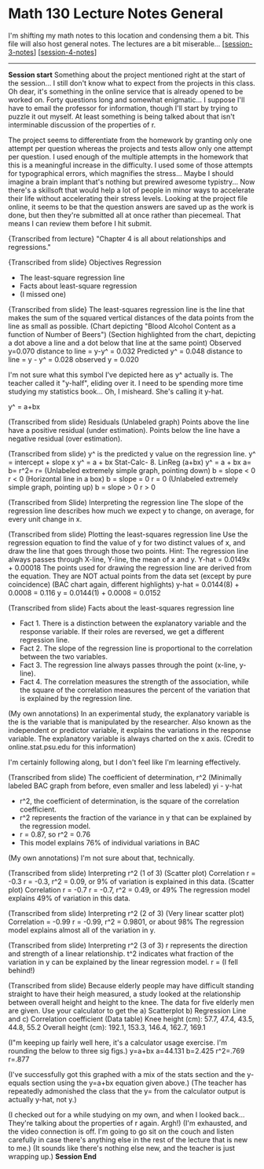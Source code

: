 # Math 130 Lecture Notes General

I'm shifting my math notes to this location and condensing them a bit.  This file will also host general notes.  The lectures are a bit miserable...
[[session-3-notes]]
[[session-4-notes]]

---
**Session start**
Something about the project mentioned right at the start of the session...  I still don't know what to expect from the projects in this class.  Oh dear, it's something in the online service that is already opened to be worked on.  Forty questions long and somewhat enigmatic...  I suppose I'll have to email the professor for information, though I'll start by trying to puzzle it out myself.  At least something is being talked about that isn't interminable discussion of the properties of r.

The project seems to differentiate from the homework by granting only one attempt per question whereas the projects and tests allow only one attempt per question.  I used enough of the multiple attempts in the homework that this is a meaningful increase in the difficulty.  I used some of those attempts for typographical errors, which magnifies the stress...  Maybe I should imagine a brain implant that's nothing but prewired awesome typistry... Now there's a skillsoft that would help a lot of people in minor ways to accelerate their life without accelerating their stress levels.  Looking at the project file online, it seems to be that the question answers are saved up as the work is done, but then they're submitted all at once rather than piecemeal.  That means I can review them before I hit submit.

{Transcribed from lecture}
"Chapter 4 is all about relationships and regressions."

{Transcribed from slide}
Objectives
Regression
* The least-square regression line
* Facts about least-square regression
* (I missed one)

{Transcribed from slide}
The least-squares regression line is the line that makes the sum of the squared vertical distances of the data points from the line as small as possible.
(Chart depicting "Blood Alcohol Content as a function of Number of Beers")
(Section highlighted from the chart, depicting a dot above a line and a dot below that line at the same point)
Observed y=0.070
distance to line = y-y^ = 0.032
Predicted y^ = 0.048
distance to line = y - y^ = 0.028
observed y = 0.020

I'm not sure what this symbol I've depicted here as y^ actually is.  The teacher called it "y-half", eliding over it.  I need to be spending more time studying my statistics book...  Oh, I misheard.  She's calling it y-hat.

y^ = a+bx

(Transcribed from slide)
Residuals
(Unlabeled graph)
Points above the line have a positive residual (under estimation).
Points below the line have a negative residual (over estimation).

(Transcribed from slide)
y^ is the predicted y value on the regression line.
y^ = intercept + slope x
y^ = a + bx
Stat-Calc- 8. LinReg (a+bx)
y^ = a + bx
a=
b=
r^2=
r=
(Unlabeled extremely simple graph, pointing down)
b = slope < 0
r < 0
(Horizontal line in a box)
b = slope = 0
r = 0
(Unlabeled extremely simple graph, pointing up)
b = slope > 0
r > 0

(Transcribed from Slide)
Interpreting the regression line
The slope of the regression line describes how much we expect y to change, on average, for every unit change in x.

(Transcribed from slide)
Plotting the least-squares regression line
Use the regression equation to find the value of y for two distinct values of x, and draw the line that goes through those two points.
Hint: The regression line always passes through X-line, Y-line, the mean of x and y.
Y-hat = 0.0149x + 0.00018
The points used for drawing the regression line are derived from the equation.
They are NOT actual points from the data set (except by pure coincidence)
(BAC chart again, different highlights)
y-hat = 0.0144(8) + 0.0008 = 0.116
y = 0.0144(1) + 0.0008 = 0.0152

(Transcribed from slide)
Facts about the least-squares regression line
* Fact 1. There is a distinction between the explanatory variable and the response variable.  If their roles are reversed, we get a different regression line.
* Fact 2. The slope of the regression line is proportional to the correlation between the two variables.
* Fact 3. The regression line always passes through the point (x-line, y-line).
* Fact 4. The correlation measures the strength of the association, while the square of the correlation measures the percent of the variation that is explained by the regression line.

(My own annotations)
In an experimental study, the explanatory variable is the is the variable that is manipulated by the researcher.  Also known as the independent or predictor variable, it explains the variations in the response variable.  The explanatory variable is always charted on the x axis.  (Credit to online.stat.psu.edu for this information)

I'm certainly following along, but I don't feel like I'm learning effectively.

(Transcribed from slide)
The coefficient of determination, r^2
(Minimally labeled BAC graph from before, even smaller and less labeled)
yi - y-hat
* r^2, the coefficient of determination, is the square of the correlation coefficient.
* r^2 represents the fraction of the variance in y that can be explained by the regression model.
* r = 0.87, so r^2 = 0.76
* This model explains 76% of individual variations in BAC

(My own annotations)
I'm not sure about that, technically.

(Transcribed from slide)
Interpreting r^2 (1 of 3)
(Scatter plot)
Correlation r = -0.3
r = -0.3, r^2 = 0.09, or 9% of variation is explained in this data.
(Scatter plot)
Correlation r = -0.7
r = -0.7, r^2 = 0.49, or 49%
The regression model explains 49% of variation in this data.

(Transcribed from slide)
Interpreting r^2 (2 of 3)
(Very linear scatter plot)
Correlation = -0.99
r = -0.99, r^2 = 0.9801, or about 98%
The regression model explains almost all of the variation in y.

(Transcribed from slide)
Interpreting r^2 (3 of 3)
r represents the direction and strength of a linear relationship.
t^2 indicates what fraction of the variation in y can be explained by the linear regression model.
r =
(I fell behind!)

(Transcribed from slide)
Because elderly people may have difficult standing straight to have their heigh measured, a study looked at the relationship between overall height and height to the knee.  The data for five elderly men are given.  Use your calculator to get the
a) Scatterplot  b) Regression Line and c) Correlation coefficient
(Data table)
Knee height (cm): 57.7, 47.4, 43.5, 44.8, 55.2
Overall height (cm): 192.1, 153.3, 146.4, 162.7, 169.1

(I"m keeping up fairly well here, it's a calculator usage exercise.  I'm rounding the below to three sig figs.)
y=a+bx
a=44.131
b=2.425
r^2=.769
r=.877

(I've successfully got this graphed with a mix of the stats section and the y-equals section using the y=a+bx equation given above.)
(The teacher has repeatedly admonished the class that the y= from the calculator output is actually y-hat, not y.)

(I checked out for a while studying on my own, and when I looked back...  They're talking about the properties of r again.  Argh!)
(I'm exhausted, and the video connection is off.  I'm going to go sit on the couch and listen carefully in case there's anything else in the rest of the lecture that is new to me.)
(It sounds like there's nothing else new, and the teacher is just wrapping up.)
**Session End**

[//begin]: # "Autogenerated link references for markdown compatibility"
[session-3-notes]: session-3-notes "Session 3 Notes"
[session-4-notes]: session-4-notes "Session 4 Notes"
[//end]: # "Autogenerated link references"